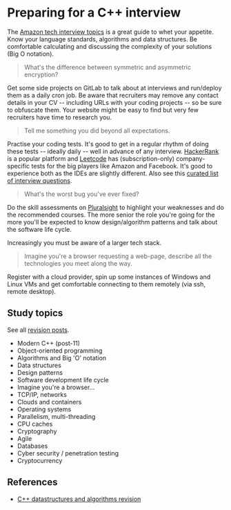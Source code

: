 # Preparing for a C++ interview

The [Amazon tech interview
topics](https://www.amazon.jobs/en-gb/landing_pages/p-software-development-topics)
is a great guide to whet your appetite. Know your language standards,
algorithms and data structures. Be comfortable calculating and discussing the
complexity of your solutions (Big O notation).

> What's the difference between symmetric and asymmetric encryption?

Get some side projects on GitLab to talk about at interviews and run/deploy
them as a daily cron job. Be aware that recruiters may remove any contact
details in your CV -- including URLs with your coding projects -- so be sure to
obfuscate them. Your website might be easy to find but very few recruiters have
time to research you.

> Tell me something you did beyond all expectations.

Practise your coding tests. It's good to get in a regular rhythm of doing these
tests -- ideally daily -- well in advance of any interview.
[HackerRank](https://www.hackerrank.com/) is a popular platform and
[Leetcode](https://leetcode.com/) has (subscription-only) company-specific
tests for the big players like Amazon and Facebook. It's good to experience
both as the IDEs are slightly different. Also see this [curated list of
interview
questions](https://github.com/MaximAbramchuck/awesome-interview-questions/blob/master/README.md#c).

> What's the worst bug you've ever fixed?

Do the skill assessments on [Pluralsight](https://www.pluralsight.com/) to
highlight your weaknesses and do the recommended courses. The more senior the
role you're going for the more you'll be expected to know design/algorithm
patterns and talk about the software life cycle.

Increasingly you must be aware of a larger tech stack.

> Imagine you're a browser requesting a web-page, describe all the technologies
> you meet along the way.

Register with a cloud provider, spin up some instances of Windows and Linux VMs
and get comfortable connecting to them remotely (via ssh, remote desktop).

## Study topics
See all [revision posts](/tags/revision).

- Modern C++ (post-11)
- Object-oriented programming
- Algorithms and Big 'O' notation
- Data structures
- Design patterns
- Software development life cycle
- Imagine you're a browser...
- TCP/IP, networks
- Clouds and containers
- Operating systems
- Parallelism, multi-threading
- CPU caches
- Cryptography
- Agile
- Databases
- Cyber security / penetration testing
- Cryptocurrency

## References
- [C++ datastructures and algorithms revision](https://github.com/sachuverma/DataStructures-Algorithms)

